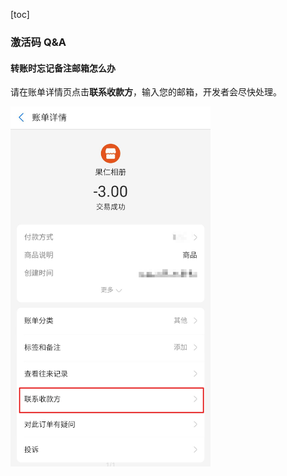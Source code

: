[toc]

### 激活码 Q&A

#### 转账时忘记备注邮箱怎么办

请在账单详情页点击**联系收款方**，输入您的邮箱，开发者会尽快处理。

<img src="../imgs/Screenshot_2020-06-06-09-51-39-921.png" width="320"/>





